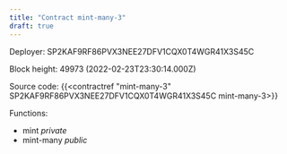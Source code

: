 ```yaml
---
title: "Contract mint-many-3"
draft: true
---
```

Deployer: SP2KAF9RF86PVX3NEE27DFV1CQX0T4WGR41X3S45C


 



Block height: 49973 (2022-02-23T23:30:14.000Z)

Source code: {{<contractref "mint-many-3" SP2KAF9RF86PVX3NEE27DFV1CQX0T4WGR41X3S45C mint-many-3>}}

Functions:

* mint _private_
* mint-many _public_
